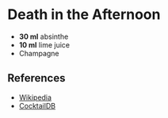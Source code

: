 # Death in the Afternoon

* **30 ml** absinthe
* **10 ml** lime juice
* Champagne

## References

* [Wikipedia](http://en.wikipedia.org/wiki/Death_in_the_Afternoon_\(cocktail\))
* [CocktailDB](http://www.cocktaildb.com/recipe_detail?id=2962)
